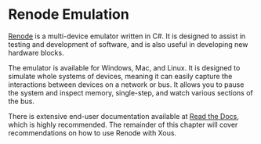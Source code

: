 # Renode Emulation

[Renode](https://renode.io/) is a multi-device emulator written in C#. It is designed to assist in testing and development of software, and is also useful in developing new hardware blocks.

The emulator is available for Windows, Mac, and Linux. It is designed to simulate whole systems of devices, meaning it can easily capture the interactions between devices on a network or bus. It allows you to pause the system and inspect memory, single-step, and watch various sections of the bus.

There is extensive end-user documentation available at [Read the Docs](https://renode.readthedocs.io/en/latest/), which is highly recommended. The remainder of this chapter will cover recommendations on how to use Renode with Xous.
